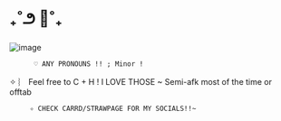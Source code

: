 # ₊˚౨ 🌷˚₊                      
![image](https://github.com/user-attachments/assets/bc54d621-3706-4a54-92c7-4b6b381dd6b2)


          ♡ ANY PRONOUNS !! ; Minor !

 ✧ ︴ Feel free to C + H ! I LOVE THOSE ~ Semi-afk most of the time or offtab

         ✧ CHECK CARRD/STRAWPAGE FOR MY SOCIALS!!~
